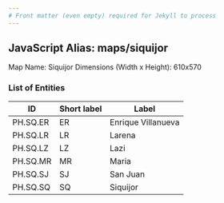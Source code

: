 ```yaml
---
# Front matter (even empty) required for Jekyll to process
---
```


## JavaScript Alias: maps/siquijor

Map Name: Siquijor
Dimensions (Width x Height): 610x570





### List of Entities

ID | Short label | Label
---|---|---|
PH.SQ.ER | ER | Enrique Villanueva
PH.SQ.LR | LR | Larena
PH.SQ.LZ | LZ | Lazi
PH.SQ.MR | MR | Maria
PH.SQ.SJ | SJ | San Juan
PH.SQ.SQ | SQ | Siquijor